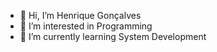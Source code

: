- 👋 Hi, I’m Henrique Gonçalves
- 👀 I’m interested in Programming
- 🌱 I’m currently learning System Development


<!---
HenriqueGoncalves22/HenriqueGoncalves22 is a ✨ special ✨ repository because its `README.md` (this file) appears on your GitHub profile.
You can click the Preview link to take a look at your changes.
--->
